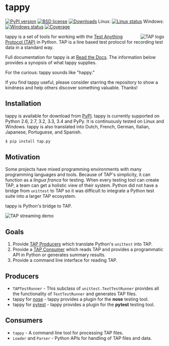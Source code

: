 tappy
=====

[![PyPI version][pypishield]](https://pypi.python.org/pypi/tap.py)
[![BSD license][license]](https://raw.githubusercontent.com/mblayman/tappy/master/LICENSE)
[![Downloads][shield]](https://pypi.python.org/pypi/tap.py)
Linux: [![Linux status][travis]](https://travis-ci.org/mblayman/tappy)
Windows: [![Windows status][appveyor]](https://ci.appveyor.com/project/mblayman/tappy)
[![Coverage][coverage]](https://codecov.io/github/mblayman/tappy)

<img align="right" src="https://github.com/mblayman/tappy/blob/master/tap.png" 
  alt="TAP logo" />

tappy is a set of tools for working with the
[Test Anything Protocol (TAP)][tap] in Python. TAP is a line based test
protocol for recording test data in a standard way.

Full documentation for tappy is at [Read the Docs][rtd]. The information
below provides a synopsis of what tappy supplies.

For the curious: tappy sounds like "happy."

If you find tappy useful, please consider starring the repository to show a
kindness and help others discover something valuable. Thanks!

Installation
------------

tappy is available for download from [PyPI][pypi]. tappy is currently supported
on Python 2.6, 2.7, 3.2, 3.3, 3.4 and PyPy.
It is continuously tested on Linux and Windows.
tappy is also translated into
Dutch,
French,
German,
Italian,
Japanese,
Portuguese,
and Spanish.

```bash
$ pip install tap.py
```

Motivation
----------

Some projects have mixed programming environments with many
programming languages and tools. Because of TAP's simplicity,
it can function as a *lingua franca* for testing.
When every testing tool can create TAP,
a team can get a holistic view of their system.
Python did not have a bridge from `unittest` to TAP so it was
difficult to integrate a Python test suite into a larger TAP ecosystem.

tappy is Python's bridge to TAP.

![TAP streaming demo][stream]

Goals
-----

1.  Provide [TAP Producers][produce] which translate Python's `unittest` into
    TAP.
2.  Provide a [TAP Consumer][consume] which reads TAP and provides a
    programmatic API in Python or generates summary results.
3.  Provide a command line interface for reading TAP.

Producers
---------

*   `TAPTestRunner` - This subclass of `unittest.TextTestRunner` provides all
    the functionality of `TextTestRunner` and generates TAP files.
*   tappy for [nose][ns] - tappy provides a plugin for the **nose**
    testing tool.
*   tappy for [pytest][pytest] -
    tappy provides a plugin
    for the **pytest** testing tool.

Consumers
---------

*   `tappy` - A command line tool for processing TAP files.
*   `Loader` and `Parser` - Python APIs for handling of TAP files and data.

[tap]: http://testanything.org/
[pypishield]: https://img.shields.io/pypi/v/tap.py.svg
[license]: https://img.shields.io/pypi/l/tap.py.svg
[shield]: https://img.shields.io/pypi/dm/tap.py.svg
[travis]: https://travis-ci.org/mblayman/tappy.png?branch=master
[appveyor]: https://ci.appveyor.com/api/projects/status/github/mblayman/tappy
[coverage]: https://img.shields.io/codecov/c/github/mblayman/tappy.svg
[rtd]: http://tappy.readthedocs.org/en/latest/
[pypi]: https://pypi.python.org/pypi/tap.py
[stream]: https://github.com/mblayman/tappy/blob/master/stream.gif
[produce]: http://testanything.org/producers.html
[consume]: http://testanything.org/consumers.html
[ns]: https://nose.readthedocs.org/en/latest/
[pytest]: http://pytest.org/latest/
